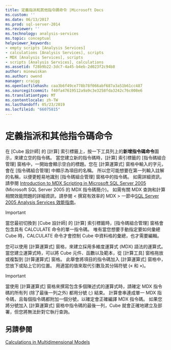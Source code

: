 ```yaml
---
title: 定義指派和其他指令碼命令 |Microsoft Docs
ms.custom: ''
ms.date: 06/13/2017
ms.prod: sql-server-2014
ms.reviewer: ''
ms.technology: analysis-services
ms.topic: conceptual
helpviewer_keywords:
- empty scripts [Analysis Services]
- calculations [Analysis Services], scripts
- MDX [Analysis Services], scripts
- scripts [Analysis Services], calculations
ms.assetid: f28b9b22-3dc7-4a45-b4eb-2d023f2c94b8
author: minewiskan
ms.author: owend
manager: craigg
ms.openlocfilehash: caa3b6f49ce778b78f066abf687a3a51b61cc487
ms.sourcegitcommit: f40fa47619512a9a9c3e3258fda3242c76c008e6
ms.translationtype: MT
ms.contentlocale: zh-TW
ms.lasthandoff: 05/23/2019
ms.locfileid: "66075815"
---
```

# <a name="define-assignments-and-other-script-commands"></a>定義指派和其他指令碼命令
  在 [Cube 設計師] 的 [計算] 索引標籤上，按一下工具列上的**新增指令碼命令**圖示，來建立空的指令碼。 當您建立新的指令碼時，[計算] 索引標籤的 [指令碼組合管理] 窗格中，一開始會顯示空白的標題。您在 [計算運算式] 窗格中輸入的字元，會在 [指令碼組合管理] 中顯示為項目的名稱。 所以您可能想要在第一列輸入註解的名稱，以便更輕易地識別 [指令碼組合管理] 窗格中的指令碼。 如需詳細資訊，請參閱 [Introduction to MDX Scripting in Microsoft SQL Server 2005](https://go.microsoft.com/fwlink/?LinkId=81892) (Microsoft SQL Server 2005 的 MDX 指令碼簡介)。 如需有關 MDX 查詢和計算相關效能問題的詳細資訊，請參閱 < 撰寫有效率的 MDX > 一節中[SQL Server 2005 Analysis Services 效能指南](https://docsbay.net/Microsoft-SQL-Server-2005-Analysis-Services-Performance-Guide)。  
  
> [!IMPORTANT]  
>  當您最初切換到 [Cube 設計師] 的 [計算] 索引標籤時，[指令碼組合管理] 窗格會包含具有 CALCULATE 命令的單一指令碼。 唯有當您想要手動指定要如何彙總 Cube 時，CALCULATE 命令才會控制 Cube 中資料格的彙總，也才需要編輯。  
  
 您可以使用 [計算運算式] 窗格，來建立採用多維度運算式 (MDX) 語法的運算式。 當您建立運算式時，可以將 Cube 元件、函數以及範本，從 [計算工具] 窗格拖放或複製到 [計算運算式] 窗格。 此舉會將項目的指令碼加入 [計算運算式] 窗格中，您放下或貼上它的位置。 用適當的值來取代引數及其分隔符號 (« 和 »)。  
  
> [!IMPORTANT]  
>  當使用 [計算運算式] 窗格來撰寫包含多個陳述式的運算式時，請確定 MDX 指令碼的所有列 (除了最後一列之外) 都用分號 (;) 結束。 計算會串連成單一 MDX 指令碼，且每個指令碼都附加一個分號，以確定會正確編譯 MDX 指令碼。 如果您將分號加入 [計算運算式] 窗格中指令碼的最後一列，Cube 就會正確地建立及部署，但您將無法針對它執行查詢。  
  
## <a name="see-also"></a>另請參閱  
 [Calculations in Multidimensional Models](calculations-in-multidimensional-models.md)  
  
  
